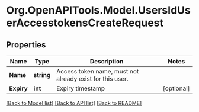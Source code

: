 # Org.OpenAPITools.Model.UsersIdUserAccesstokensCreateRequest

## Properties

Name | Type | Description | Notes
------------ | ------------- | ------------- | -------------
**Name** | **string** | Access token name, must not already exist for this user. | 
**Expiry** | **int** | Expiry timestamp | [optional] 

[[Back to Model list]](../../README.md#documentation-for-models) [[Back to API list]](../../README.md#documentation-for-api-endpoints) [[Back to README]](../../README.md)


